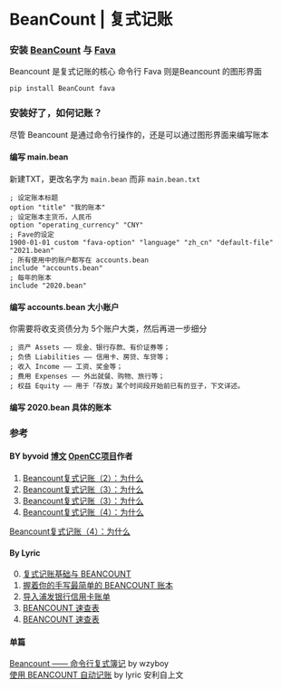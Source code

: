 # BeanCount | 复式记账


### 安装 [BeanCount]() 与 [Fava]()
Beancount 是复式记账的核心 命令行
Fava 则是Beancount 的图形界面
```
pip install BeanCount fava
```

### 安装好了，如何记账？
尽管 Beancount 是通过命令行操作的，还是可以通过图形界面来编写账本
#### 编写 main.bean 
新建TXT，更改名字为 `main.bean` 而非 `main.bean.txt` 
```
; 设定账本标题
option "title" "我的账本"
; 设定账本主货币，人民币
option "operating_currency" "CNY"
; Fave的设定
1900-01-01 custom "fava-option" "language" "zh_cn" "default-file" "2021.bean"
; 所有使用中的账户都写在 accounts.bean
include "accounts.bean"
; 每年的账本
include "2020.bean"
```

#### 编写 accounts.bean 大小账户
你需要将收支资债分为 5个账户大类，然后再进一步细分
```
; 资产 Assets —— 现金、银行存款、有价证券等；
; 负债 Liabilities —— 信用卡、房贷、车贷等；
; 收入 Income —— 工资、奖金等；
; 费用 Expenses —— 外出就餐、购物、旅行等；
; 权益 Equity —— 用于「存放」某个时间段开始前已有的豆子，下文详述。
```

#### 编写 2020.bean 具体的账本


### 参考  
#### BY byvoid [博文](https://byvoid.com/zhs/) [OpenCC项目](https://github.com/BYVoid/OpenCC)作者   
1. [Beancount复式记账（2）：为什么](https://byvoid.com/zhs/blog/beancount-bookkeeping-1/)  
2. [Beancount复式记账（3）：为什么](https://byvoid.com/zhs/blog/beancount-bookkeeping-2/)  
3. [Beancount复式记账（3）：为什么](https://byvoid.com/zhs/blog/beancount-bookkeeping-3/)  
4. [Beancount复式记账（4）：为什么](https://byvoid.com/zhs/blog/beancount-bookkeeping-4/)  

[Beancount复式记账（4）：为什么](https://byvoid.com/zhs/blog/beancount-bookkeeping-4/)  

#### By Lyric  
0. [复式记账基础与 BEANCOUNT](https://gitpress.io/c/beancount-tutorial/beancount-tutorial-0)  
1. [握着你的手写最简单的 BEANCOUNT 账本](https://gitpress.io/c/beancount-tutorial/beancount-tutorial-1)  
2. [导入浦发银行信用卡账单](https://gitpress.io/c/beancount-tutorial/beancount-tutorial-2)  
3. [BEANCOUNT 速查表](https://gitpress.io/c/beancount-tutorial/beancount-tutorial-3)  
4. [BEANCOUNT 速查表](https://gitpress.io/c/beancount-tutorial/beancount-cheat-sheet)

#### 单篇

[Beancount —— 命令行复式簿记](https://wzyboy.im/post/1063.html) by wzyboy  
[使用 BEANCOUNT 自动记账](https://lyric.im/beancount) by  lyric 安利自上文





